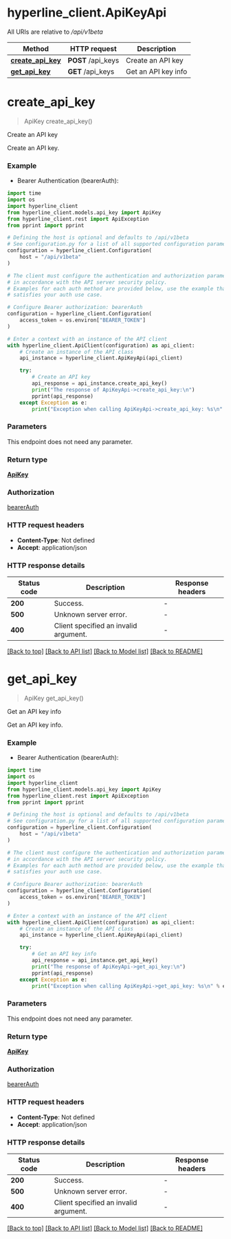 # hyperline_client.ApiKeyApi

All URIs are relative to */api/v1beta*

Method | HTTP request | Description
------------- | ------------- | -------------
[**create_api_key**](ApiKeyApi.md#create_api_key) | **POST** /api_keys | Create an API key
[**get_api_key**](ApiKeyApi.md#get_api_key) | **GET** /api_keys | Get an API key info


# **create_api_key**
> ApiKey create_api_key()

Create an API key

Create an API key.

### Example

* Bearer Authentication (bearerAuth):
```python
import time
import os
import hyperline_client
from hyperline_client.models.api_key import ApiKey
from hyperline_client.rest import ApiException
from pprint import pprint

# Defining the host is optional and defaults to /api/v1beta
# See configuration.py for a list of all supported configuration parameters.
configuration = hyperline_client.Configuration(
    host = "/api/v1beta"
)

# The client must configure the authentication and authorization parameters
# in accordance with the API server security policy.
# Examples for each auth method are provided below, use the example that
# satisfies your auth use case.

# Configure Bearer authorization: bearerAuth
configuration = hyperline_client.Configuration(
    access_token = os.environ["BEARER_TOKEN"]
)

# Enter a context with an instance of the API client
with hyperline_client.ApiClient(configuration) as api_client:
    # Create an instance of the API class
    api_instance = hyperline_client.ApiKeyApi(api_client)

    try:
        # Create an API key
        api_response = api_instance.create_api_key()
        print("The response of ApiKeyApi->create_api_key:\n")
        pprint(api_response)
    except Exception as e:
        print("Exception when calling ApiKeyApi->create_api_key: %s\n" % e)
```



### Parameters
This endpoint does not need any parameter.

### Return type

[**ApiKey**](ApiKey.md)

### Authorization

[bearerAuth](../README.md#bearerAuth)

### HTTP request headers

 - **Content-Type**: Not defined
 - **Accept**: application/json

### HTTP response details
| Status code | Description | Response headers |
|-------------|-------------|------------------|
**200** | Success. |  -  |
**500** | Unknown server error. |  -  |
**400** | Client specified an invalid argument. |  -  |

[[Back to top]](#) [[Back to API list]](../README.md#documentation-for-api-endpoints) [[Back to Model list]](../README.md#documentation-for-models) [[Back to README]](../README.md)

# **get_api_key**
> ApiKey get_api_key()

Get an API key info

Get an API key info.

### Example

* Bearer Authentication (bearerAuth):
```python
import time
import os
import hyperline_client
from hyperline_client.models.api_key import ApiKey
from hyperline_client.rest import ApiException
from pprint import pprint

# Defining the host is optional and defaults to /api/v1beta
# See configuration.py for a list of all supported configuration parameters.
configuration = hyperline_client.Configuration(
    host = "/api/v1beta"
)

# The client must configure the authentication and authorization parameters
# in accordance with the API server security policy.
# Examples for each auth method are provided below, use the example that
# satisfies your auth use case.

# Configure Bearer authorization: bearerAuth
configuration = hyperline_client.Configuration(
    access_token = os.environ["BEARER_TOKEN"]
)

# Enter a context with an instance of the API client
with hyperline_client.ApiClient(configuration) as api_client:
    # Create an instance of the API class
    api_instance = hyperline_client.ApiKeyApi(api_client)

    try:
        # Get an API key info
        api_response = api_instance.get_api_key()
        print("The response of ApiKeyApi->get_api_key:\n")
        pprint(api_response)
    except Exception as e:
        print("Exception when calling ApiKeyApi->get_api_key: %s\n" % e)
```



### Parameters
This endpoint does not need any parameter.

### Return type

[**ApiKey**](ApiKey.md)

### Authorization

[bearerAuth](../README.md#bearerAuth)

### HTTP request headers

 - **Content-Type**: Not defined
 - **Accept**: application/json

### HTTP response details
| Status code | Description | Response headers |
|-------------|-------------|------------------|
**200** | Success. |  -  |
**500** | Unknown server error. |  -  |
**400** | Client specified an invalid argument. |  -  |

[[Back to top]](#) [[Back to API list]](../README.md#documentation-for-api-endpoints) [[Back to Model list]](../README.md#documentation-for-models) [[Back to README]](../README.md)

